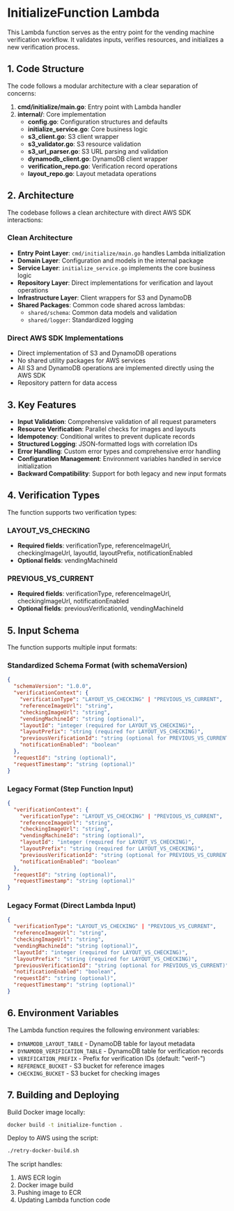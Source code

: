 # InitializeFunction Lambda

This Lambda function serves as the entry point for the vending machine verification workflow. It validates inputs, verifies resources, and initializes a new verification process.

## 1. Code Structure

The code follows a modular architecture with a clear separation of concerns:

1. **cmd/initialize/main.go**: Entry point with Lambda handler
2. **internal/**: Core implementation
   - **config.go**: Configuration structures and defaults
   - **initialize_service.go**: Core business logic
   - **s3_client.go**: S3 client wrapper
   - **s3_validator.go**: S3 resource validation
   - **s3_url_parser.go**: S3 URL parsing and validation
   - **dynamodb_client.go**: DynamoDB client wrapper
   - **verification_repo.go**: Verification record operations
   - **layout_repo.go**: Layout metadata operations

## 2. Architecture

The codebase follows a clean architecture with direct AWS SDK interactions:

### Clean Architecture

- **Entry Point Layer**: `cmd/initialize/main.go` handles Lambda initialization
- **Domain Layer**: Configuration and models in the internal package
- **Service Layer**: `initialize_service.go` implements the core business logic
- **Repository Layer**: Direct implementations for verification and layout operations
- **Infrastructure Layer**: Client wrappers for S3 and DynamoDB
- **Shared Packages**: Common code shared across lambdas:
  - `shared/schema`: Common data models and validation
  - `shared/logger`: Standardized logging

### Direct AWS SDK Implementations

- Direct implementation of S3 and DynamoDB operations
- No shared utility packages for AWS services
- All S3 and DynamoDB operations are implemented directly using the AWS SDK
- Repository pattern for data access

## 3. Key Features

- **Input Validation**: Comprehensive validation of all request parameters
- **Resource Verification**: Parallel checks for images and layouts
- **Idempotency**: Conditional writes to prevent duplicate records
- **Structured Logging**: JSON-formatted logs with correlation IDs
- **Error Handling**: Custom error types and comprehensive error handling
- **Configuration Management**: Environment variables handled in service initialization
- **Backward Compatibility**: Support for both legacy and new input formats

## 4. Verification Types

The function supports two verification types:

### LAYOUT_VS_CHECKING
- **Required fields**: verificationType, referenceImageUrl, checkingImageUrl, layoutId, layoutPrefix, notificationEnabled
- **Optional fields**: vendingMachineId

### PREVIOUS_VS_CURRENT
- **Required fields**: verificationType, referenceImageUrl, checkingImageUrl, notificationEnabled
- **Optional fields**: previousVerificationId, vendingMachineId

## 5. Input Schema

The function supports multiple input formats:

### Standardized Schema Format (with schemaVersion)

```json
{
  "schemaVersion": "1.0.0",
  "verificationContext": {
    "verificationType": "LAYOUT_VS_CHECKING" | "PREVIOUS_VS_CURRENT",
    "referenceImageUrl": "string",
    "checkingImageUrl": "string",
    "vendingMachineId": "string (optional)",
    "layoutId": "integer (required for LAYOUT_VS_CHECKING)",
    "layoutPrefix": "string (required for LAYOUT_VS_CHECKING)",
    "previousVerificationId": "string (optional for PREVIOUS_VS_CURRENT)",
    "notificationEnabled": "boolean"
  },
  "requestId": "string (optional)",
  "requestTimestamp": "string (optional)"
}
```

### Legacy Format (Step Function Input)

```json
{
  "verificationContext": {
    "verificationType": "LAYOUT_VS_CHECKING" | "PREVIOUS_VS_CURRENT",
    "referenceImageUrl": "string",
    "checkingImageUrl": "string",
    "vendingMachineId": "string (optional)",
    "layoutId": "integer (required for LAYOUT_VS_CHECKING)",
    "layoutPrefix": "string (required for LAYOUT_VS_CHECKING)",
    "previousVerificationId": "string (optional for PREVIOUS_VS_CURRENT)",
    "notificationEnabled": "boolean"
  },
  "requestId": "string (optional)",
  "requestTimestamp": "string (optional)"
}
```

### Legacy Format (Direct Lambda Input)

```json
{
  "verificationType": "LAYOUT_VS_CHECKING" | "PREVIOUS_VS_CURRENT",
  "referenceImageUrl": "string",
  "checkingImageUrl": "string",
  "vendingMachineId": "string (optional)",
  "layoutId": "integer (required for LAYOUT_VS_CHECKING)",
  "layoutPrefix": "string (required for LAYOUT_VS_CHECKING)",
  "previousVerificationId": "string (optional for PREVIOUS_VS_CURRENT)",
  "notificationEnabled": "boolean",
  "requestId": "string (optional)",
  "requestTimestamp": "string (optional)"
}
```

## 6. Environment Variables

The Lambda function requires the following environment variables:

- `DYNAMODB_LAYOUT_TABLE` - DynamoDB table for layout metadata
- `DYNAMODB_VERIFICATION_TABLE` - DynamoDB table for verification records
- `VERIFICATION_PREFIX` - Prefix for verification IDs (default: "verif-")
- `REFERENCE_BUCKET` - S3 bucket for reference images
- `CHECKING_BUCKET` - S3 bucket for checking images

## 7. Building and Deploying

Build Docker image locally:
```bash
docker build -t initialize-function .
```

Deploy to AWS using the script:
```bash
./retry-docker-build.sh
```

The script handles:
1. AWS ECR login
2. Docker image build
3. Pushing image to ECR
4. Updating Lambda function code